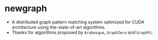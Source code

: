 # newgraph

- A distributed graph pattern matching system optimized for CUDA architecture using the-state-of-art algorithms.
- Thanks for algorithms proposed by ```Arabesque```, ```GraphZero``` and ```GraphPi```.

